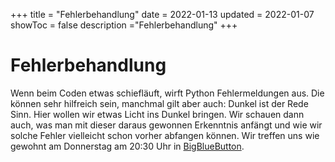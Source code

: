 +++
title = "Fehlerbehandlung"
date = 2022-01-13
updated = 2022-01-07
showToc = false
description ="Fehlerbehandlung"
+++

# Fehlerbehandlung

Wenn beim Coden etwas schiefläuft, wirft Python Fehlermeldungen aus. Die können sehr hilfreich sein, manchmal gilt aber
auch: Dunkel ist der Rede Sinn. Hier wollen wir etwas Licht ins Dunkel bringen. Wir schauen dann auch, was man mit
dieser daraus gewonnen Erkenntnis anfängt und wie wir solche Fehler vielleicht schon vorher abfangen können. Wir treffen
uns wie gewohnt am Donnerstag am 20:30 Uhr in [BigBlueButton](https://bbb.cyber4edu.org/b/der-0rc-8x7-4re).
